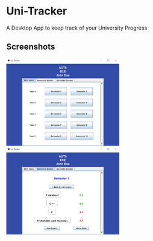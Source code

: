 # Uni-Tracker
A Desktop App to keep track of your University Progress 

## Screenshots
<img src="https://github.com/tsamourid/Uni-Tracker/blob/main/screenshots/im1.png" alt="demo1" width="300"/> <img src="https://github.com/tsamourid/Uni-Tracker/blob/main/screenshots/im2.png" alt="demo1" width="300"/> 
